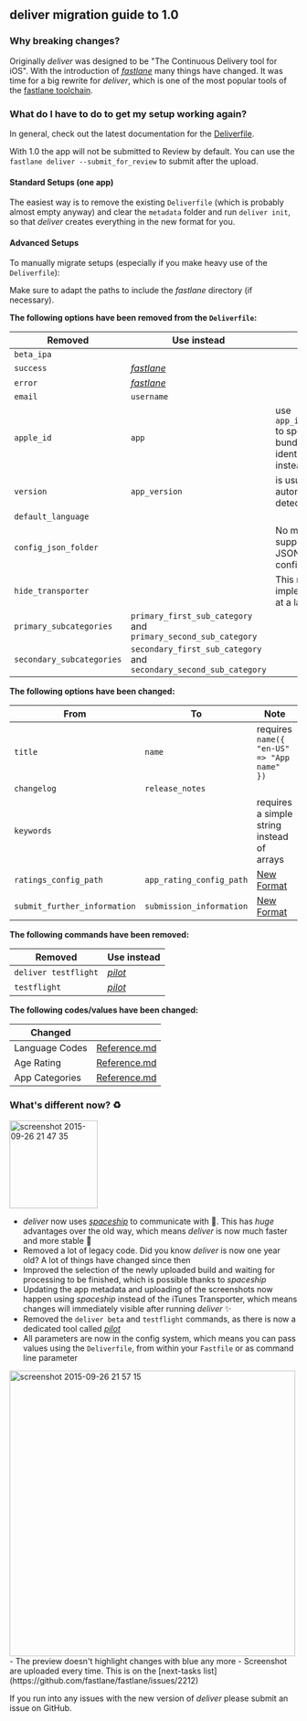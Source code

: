 ## deliver migration guide to 1.0

### Why breaking changes?

Originally _deliver_ was designed to be "The Continuous Delivery tool for iOS". With the introduction of [_fastlane_](https://fastlane.tools) many things have changed. It was time for a big rewrite for _deliver_, which is one of the most popular tools of the [fastlane toolchain](https://fastlane.tools).

### What do I have to do to get my setup working again?

In general, check out the latest documentation for the [Deliverfile](https://docs.fastlane.tools/actions/deliver/).

With 1.0 the app will not be submitted to Review by default. You can use the `fastlane deliver --submit_for_review` to submit after the upload.

#### Standard Setups (one app)

The easiest way is to remove the existing `Deliverfile` (which is probably almost empty anyway) and clear the `metadata` folder and run `deliver init`, so that _deliver_ creates everything in the new format for you.

#### Advanced Setups

To manually migrate setups (especially if you make heavy use of the `Deliverfile`):

Make sure to adapt the paths to include the _fastlane_ directory (if necessary).

**The following options have been removed from the `Deliverfile`:**

Removed     | Use instead              | Note
---------|-----------------|------------------------------------------------------------
`beta_ipa` | |
`success`| [_fastlane_](https://fastlane.tools) |
`error` | [_fastlane_](https://fastlane.tools) |
`email` | `username` |
`apple_id` |  `app` | use `app_identifier` to specify the bundle identifier instead
`version` | `app_version` | is usually automatically detected
`default_language` | | 
`config_json_folder` | | No more support for JSON based configuration
`hide_transporter` | | This might be implemented at a later point
`primary_subcategories` | `primary_first_sub_category` and `primary_second_sub_category` |
`secondary_subcategories` | `secondary_first_sub_category` and `secondary_second_sub_category` |

**The following options have been changed:**

From     | To              | Note
---------|-----------------|------------------------------------------------------------
`title`  | `name` | requires `name({ "en-US" => "App name" })`
`changelog` | `release_notes`
`keywords` |   | requires a simple string instead of arrays
`ratings_config_path` | `app_rating_config_path` | [New Format](https://docs.fastlane.tools/actions/deliver/#editing-the-deliverfile)
`submit_further_information` | `submission_information` | [New Format](https://docs.fastlane.tools/actions/deliver/#editing-the-deliverfile)

**The following commands have been removed:**

Removed                   | Use instead
--------------------------|------------------------------------------------------------
`deliver testflight` | [_pilot_](https://docs.fastlane.tools/actions/pilot/)
`testflight` | [_pilot_](https://docs.fastlane.tools/actions/pilot/)

**The following codes/values have been changed:**

Changed                   | &nbsp;
--------------------------|------------------------
Language Codes | [Reference.md](https://docs.fastlane.tools/actions/deliver/#reference)
Age Rating | [Reference.md](https://docs.fastlane.tools/actions/deliver/#reference)
App Categories | [Reference.md](https://docs.fastlane.tools/actions/deliver/#reference)

### What's different now? :recycle: 

<img width="154" alt="screenshot 2015-09-26 21 47 35" src="https://cloud.githubusercontent.com/assets/869950/10121262/38e52e02-6498-11e5-8269-bf5d63ca698a.png">


- _deliver_ now uses [_spaceship_](https://spaceship.airforce) to communicate with . This has *huge* advantages over the old way, which means _deliver_ is now much faster and more stable :rocket: 
- Removed a lot of legacy code. Did you know _deliver_ is now one year old? A lot of things have changed since then
- Improved the selection of the newly uploaded build and waiting for processing to be finished, which is possible thanks to _spaceship_
- Updating the app metadata and uploading of the screenshots now happen using _spaceship_ instead of the iTunes Transporter, which means changes will immediately visible after running _deliver_ :sparkles: 
- Removed the `deliver beta` and `testflight` commands, as there is now a dedicated tool called [_pilot_](https://docs.fastlane.tools/actions/pilot/)
- All parameters are now in the config system, which means you can pass values using the `Deliverfile`, from within your `Fastfile` or as command line parameter
<img width="500" alt="screenshot 2015-09-26 21 57 15" src="https://cloud.githubusercontent.com/assets/869950/10121297/c6ea1c7a-6499-11e5-8d2b-301f86faacf0.png">
- The preview doesn't highlight changes with blue any more
- Screenshot are uploaded every time. This is on the [next-tasks list](https://github.com/fastlane/fastlane/issues/2212)

If you run into any issues with the new version of _deliver_ please submit an issue on GitHub.
